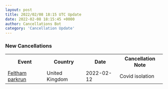 ```yaml
---
layout: post
title: 2022/02/08 18:15 UTC Update
date: 2022-02-08 18:15:45 +0000
author: Cancellations Bot
category: 'Cancellation Update'
---
```


<h3>New Cancellations</h3>
<div class='hscrollable'>
<table style='width: 100%'>
    <tr>
        <th>Event</th>
        <th>Country</th>
        <th>Date</th>
        <th>Cancellation Note</th>
    </tr>
    <tr>
        <td><a href="">Feltham parkrun</a></td>
        <td>United Kingdom</td>
        <td>2022-02-12</td>
        <td>Covid isolation</td>
    </tr>
</table>
</div>

